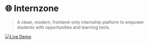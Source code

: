 # 🌐 Internzone

> A clean, modern, frontend-only internship platform to empower students with opportunities and learning tools.

[![Live Demo](https://img.shields.io/badge/Live-Demo-blue?style=for-the-badge&logo=github)](https://eswargorantla.github.io/Interzone/)

